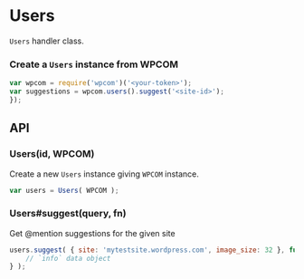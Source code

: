 # Users

`Users` handler class.

### Create a `Users` instance from WPCOM

```js
var wpcom = require('wpcom')('<your-token>');
var suggestions = wpcom.users().suggest('<site-id>');
});
```

## API

### Users(id, WPCOM)

Create a new `Users` instance giving `WPCOM` instance.

```js
var users = Users( WPCOM );
```

### Users#suggest(query, fn)

Get @mention suggestions for the given site

```js
users.suggest( { site: 'mytestsite.wordpress.com', image_size: 32 }, function ( err, info ) {
	// `info` data object
} );
```

